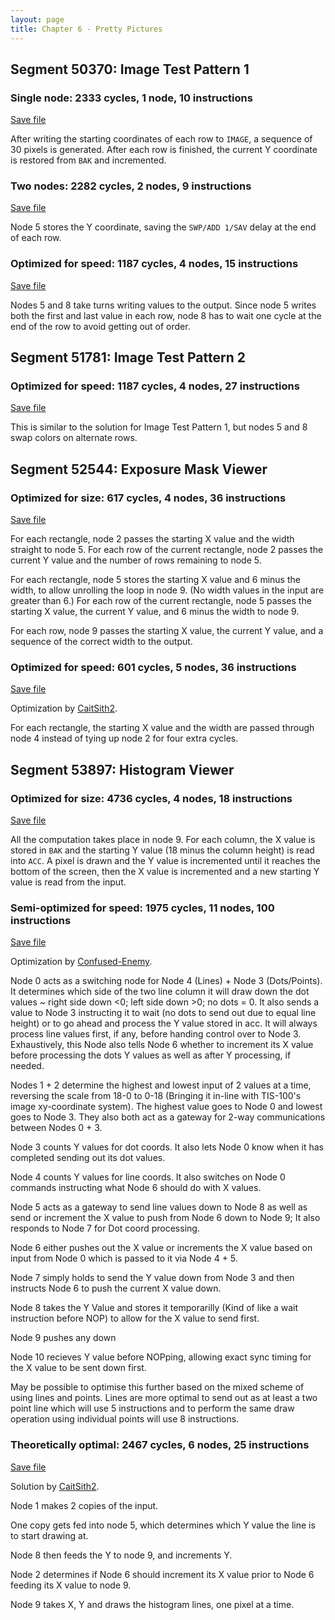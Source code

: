 ```yaml
---
layout: page
title: Chapter 6 - Pretty Pictures
---
```


## Segment 50370: Image Test Pattern 1

### Single node: 2333 cycles, 1 node, 10 instructions

[Save file](../save/50370.1.txt)

After writing the starting coordinates of each row to `IMAGE`, a sequence of 30 pixels is generated. After each row is finished, the current Y coordinate is restored from `BAK` and incremented.

### Two nodes: 2282 cycles, 2 nodes, 9 instructions

[Save file](../save/50370.2.txt)

Node 5 stores the Y coordinate, saving the `SWP/ADD 1/SAV` delay at the end of each row.

### Optimized for speed: 1187 cycles, 4 nodes, 15 instructions

[Save file](../save/50370.0.txt)

Nodes 5 and 8 take turns writing values to the output. Since node 5 writes both the first and last value in each row, node 8 has to wait one cycle at the end of the row to avoid getting out of order.

## Segment 51781: Image Test Pattern 2

### Optimized for speed: 1187 cycles, 4 nodes, 27 instructions

[Save file](../save/51781.1.txt)

This is similar to the solution for Image Test Pattern 1, but nodes 5 and 8 swap colors on alternate rows.

## Segment 52544: Exposure Mask Viewer

### Optimized for size: 617 cycles, 4 nodes, 36 instructions

[Save file](../save/52544.0.txt)

For each rectangle, node 2 passes the starting X value and the width straight to node 5. For each row of the current rectangle, node 2 passes the current Y value and the number of rows remaining to node 5.

For each rectangle, node 5 stores the starting X value and 6 minus the width, to allow unrolling the loop in node 9. (No width values in the input are greater than 6.) For each row of the current rectangle, node 5 passes the starting X value, the current Y value, and 6 minus the width to node 9.

For each row, node 9 passes the starting X value, the current Y value, and a sequence of the correct width to the output.

### Optimized for speed: 601 cycles, 5 nodes, 36 instructions

[Save file](../save/52544.1.txt)

Optimization by [CaitSith2](https://github.com/CaitSith2).

For each rectangle, the starting X value and the width are passed through node 4 instead of tying up node 2 for four extra cycles.

## Segment 53897: Histogram Viewer

### Optimized for size: 4736 cycles, 4 nodes, 18 instructions

[Save file](../save/53897.0.txt)

All the computation takes place in node 9. For each column, the X value is stored in `BAK` and the starting Y value (18 minus the column height) is read into `ACC`. A pixel is drawn and the Y value is incremented until it reaches the bottom of the screen, then the X value is incremented and a new starting Y value is read from the input.

### Semi-optimized for speed: 1975 cycles, 11 nodes, 100 instructions

[Save file](../save/53897.1.txt)

Optimization by [Confused-Enemy](https://github.com/Confused-Enemy).

Node 0 acts as a switching node for Node 4 (Lines) + Node 3 (Dots/Points). It determines which side of the two line column it will draw down the dot values ~ right side down <0; left side down >0; no dots = 0. It also sends a value to Node 3 instructing it to wait (no dots to send out due to equal line height) or to go ahead and process the Y value stored in acc. It will always process line values first, if any, before handing control over to Node 3. Exhaustively, this Node also tells Node 6 whether to increment its X value before processing the dots Y values as well as after Y processing, if needed.

Nodes 1 + 2 determine the highest and lowest input of 2 values at a time, reversing the scale from 18-0 to 0-18 (Bringing it in-line with TIS-100's image xy-coordinate system). The highest value goes to Node 0 and lowest goes to Node 3. They also both act as a gateway for 2-way communications between Nodes 0 + 3.

Node 3 counts Y values for dot coords. It also lets Node 0 know when it has completed sending out its dot values.

Node 4 counts Y values for line coords. It also switches on Node 0 commands instructing what Node 6 should do with X values.

Node 5 acts as a gateway to send line values down to Node 8 as well as send or increment the X value to push from Node 6 down to Node 9; It also responds to Node 7 for Dot coord processing.

Node 6 either pushes out the X value or increments the X value based on input from Node 0 which is passed to it via Node 4 + 5. 

Node 7 simply holds to send the Y value down from Node 3 and then instructs Node 6 to push the current X value down.

Node 8 takes the Y Value and stores it temporarilly (Kind of like a wait instruction before NOP) to allow for the X value to send first.

Node 9 pushes any down

Node 10 recieves Y value before NOPping, allowing exact sync timing for the X value to be sent down first.

May be possible to optimise this further based on the mixed scheme of using lines and points. Lines are more optimal to send out as at least a two point line which will use 5 instructions and to perform the same draw operation using individual points will use 8 instructions.

### Theoretically optimal: 2467 cycles, 6 nodes, 25 instructions

[Save file](../save/53897.2.txt)

Solution by [CaitSith2](https://github.com/CaitSith2).

Node 1 makes 2 copies of the input.

One copy gets fed into node 5, which determines which Y value the line is to start drawing at.

Node 8 then feeds the Y to node 9, and increments Y.

Node 2 determines if Node 6 should increment its X value prior to Node 6 feeding its X value to node 9.

Node 9 takes X, Y and draws the histogram lines, one pixel at a time.
